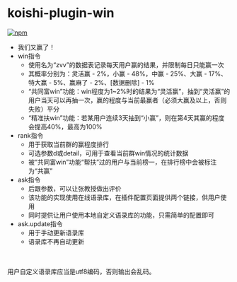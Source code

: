 # koishi-plugin-win

[![npm](https://img.shields.io/npm/v/koishi-plugin-win?style=flat-square)](https://www.npmjs.com/package/koishi-plugin-win)

- 我们又赢了！
- win指令
  - 使用名为“zvv”的数据表记录每天用户赢的结果，并限制每日只能赢一次
  - 其概率分别为：灵活赢 - 2%，小赢 - 48%，中赢 - 25%、大赢 - 17%、特大赢 - 5%、赢麻了 - 2%、[数据删除] - 1%
  - “共同富win”功能：win程度为1~2%时的结果为“灵活赢”，抽到“灵活赢”的用户当天可以再抽一次，赢的程度与当前最赢者（必须大赢及以上，否则失败）平分
  - “精准扶win”功能：若某用户连续3天抽到“小赢”，则在第4天其赢的程度会提高40%，最高为100%
- rank指令
  - 用于获取当前群的赢程度排行
  - 可选参数d或detail，可用于查看当前群win情况的统计数据
  - 被“共同富win”功能“帮扶”过的用户与当前榜一，在排行榜中会被标注为“共赢”
- ask指令
  - 后跟参数，可以让张教授做出评价
  - 该功能的实现使用在线语录库，在插件配置页面提供两个链接，供用户使用
  - 同时提供让用户使用本地自定义语录库的功能，只需简单的配置即可
- ask.update指令
  - 用于手动更新语录库
  - 语录库不再自动更新

<br><br>
用户自定义语录库应当是utf8编码，否则输出会乱码。